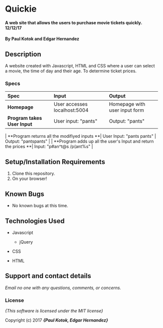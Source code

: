 # Quickie

#### A web site that allows the users to purchase movie tickets quickly. 12/12/17

#### By **Paul Kotok and Edgar Hernandez**

## Description

A website created with Javascript, HTML and CSS where a user can select a movie, the time of day and their age. To determine ticket prices.


### Specs
| Spec | Input | Output |
| :-------------     | :------------- | :------------- |
| **Homepage** | User accesses localhost:5004 | Homepage with user input form |
| **Program takes User Input** | User input: "pants" | Output: "pants" |

| **Program returns all the modifiyed inputs **| User Input: "pants pants" | Output: "pantspants" |
| **Program adds up all the user's Input and return the prices **| Input: "p#an^t@s  /p(ant%s" | 

## Setup/Installation Requirements

1. Clone this repository.
2. On your browser!

## Known Bugs
* No known bugs at this time.

## Technologies Used
* Javascript
  * jQuery
* CSS

* HTML

## Support and contact details

_Email no one with any questions, comments, or concerns._

### License

*{This software is licensed under the MIT license}*

Copyright (c) 2017 **_{Paul Kotok, Edgar Hernandez}_**
